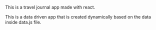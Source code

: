 This is a travel journal app made with react.

This is a data driven app that is created dynamically based on the data inside data.js file.